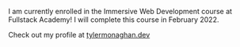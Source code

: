 I am currently enrolled in the Immersive Web Development course at Fullstack Academy! I will complete this course in February 2022.

Check out my profile at [tylermonaghan.dev](http://tylermonaghan.dev)
